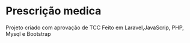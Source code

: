 # Prescrição medica 

Projeto criado com aprovação de TCC
Feito em Laravel,JavaScrip, PHP, Mysql e Bootstrap 
